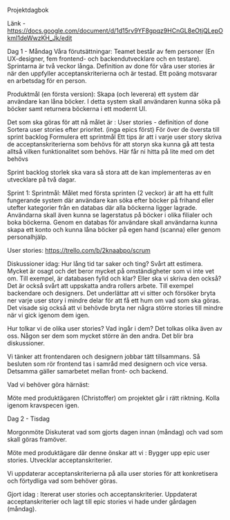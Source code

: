 Projektdagbok

Länk - https://docs.google.com/document/d/1d15rv9YF8gpqz9HCnGL8eOtjQLepOkmI1deWwzKH_Jk/edit

Dag 1 - Måndag
Våra förutsättningar:
Teamet består av fem personer (En UX-designer,  fem frontend- och backendutvecklare och en testare). 	
Sprintarna är två veckor långa.
Definition av done för våra user stories är när den uppfyller acceptanskriterierna och är testad.
Ett poäng motsvarar en arbetsdag för en person. 

Produktmål (en första version): Skapa (och leverera) ett system där användare kan låna böcker. I detta system skall användaren kunna söka på böcker samt returnera böckerna i ett modernt UI.

Det som ska göras för att nå målet är :
User stories - definition of done
Sortera user stories efter prioritet. (inga epics först)
För över de översta till sprint backlog
Formulera ett sprintmål
Ett tips är att i varje user story skriva de acceptanskriterierna som behövs för att storyn ska kunna gå att testa alltså vilken funktionalitet som behövs. Här får ni hitta på lite med om det behövs

Sprint backlog storlek ska vara så stora att de kan implementeras av en utvecklare på två dagar.


Sprint 1: 
Sprintmål: Målet med första sprinten (2 veckor) är att ha ett fullt fungerande system där användare kan söka efter böcker på frihand eller utefter kategorier från en databas där alla böckerna ligger lagrade. Användarna skall även kunna se lagerstatus på böcker i olika filialer och boka böckerna. Genom en databas för användare skall användarna kunna skapa ett konto och kunna låna böcker på egen hand (scanna) eller genom personalhjälp. 

User stories: 
https://trello.com/b/2knaabpo/scrum


Diskussioner idag: 
Hur lång tid tar saker och ting? Svårt att estimera. Mycket är osagt och det beror mycket på omständigheter som vi inte vet om. Till exempel, är databasen fylld och klar? Eller ska vi skriva den också? Det är också svårt att uppskatta andra rollers arbete. Till exempel backendare och designers. Det underlättar att vi sitter och försöker bryta ner varje user story i mindre delar för att få ett hum om vad som ska göras. Det visade sig också att vi behövde bryta ner några större stories till mindre när vi gick igenom dem igen.

Hur tolkar vi de olika user stories? Vad ingår i dem? Det tolkas olika även av oss. Någon ser dem som mycket större än den andra. Det blir bra diskussioner. 

Vi tänker att frontendaren och designern jobbar tätt tillsammans. Så besluten som rör frontend tas i samråd med designern och vice versa. Detsamma gäller samarbetet mellan front- och backend.

Vad vi behöver göra härnäst: 

Möte med produktägaren (Christoffer) om projektet går i rätt riktning.
Kolla igenom kravspecen igen.

Dag 2 - Tisdag

Morgonmöte 
Diskuterat vad som gjorts dagen innan (måndag) och vad som skall göras framöver.

Möte med produktägare där denne önskar att vi :
Bygger upp epic user stories.
Utvecklar acceptanskriterier. 

Vi uppdaterar acceptanskriterierna på alla user stories för att konkretisera och förtydliga vad som behöver göras.

Gjort idag :
Itererat user stories och acceptanskriterier.
Uppdaterat acceptanskriterier och lagt till epic stories vi hade under gårdagen (måndag).

